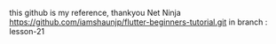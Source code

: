 this github is my reference, thankyou Net Ninja 
https://github.com/iamshaunjp/flutter-beginners-tutorial.git
in branch : lesson-21

